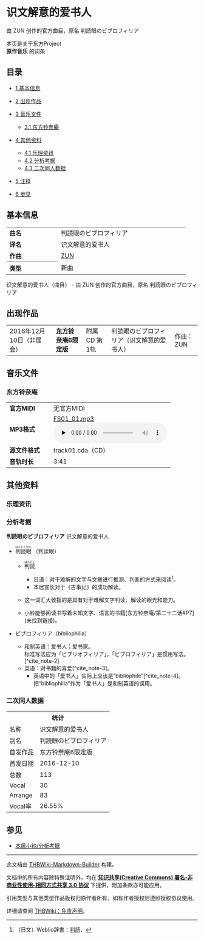 # 识文解意的爱书人

<!-- source html: G:\repos\THBWiki-Markdown-Builder\THBWikiMarkdown\Temp\main\3\37\ns0%3A%E8%AF%86%E6%96%87%E8%A7%A3%E6%84%8F%E7%9A%84%E7%88%B1%E4%B9%A6%E4%BA%BA.html -->

由 ZUN 创作的官方曲目，原名 判読眼のビブロフィリア

本页是关于东方Project  
 **原作音乐** 的词条
## 目录

- [1 基本信息](#基本信息)
- [2 出现作品](#出现作品)
- [3 音乐文件](#音乐文件)

  - [3.1 东方铃奈庵](#东方铃奈庵)



- [4 其他资料](#其他资料)

  - [4.1 乐理资讯](#乐理资讯)
  - [4.2 分析考据](#分析考据)
  - [4.3 二次同人数据](#二次同人数据)



- [5 注释](#注释)
- [6 参见](#参见)




## 基本信息

<table><tbody><tr><td style="width:120px"><b>曲名</b></td><td style="width:320px">判読眼のビブロフィリア</td></tr><tr><td><b>译名</b></td><td>识文解意的爱书人</td></tr><tr><td><b>作曲</b></td><td><a href="./ZUN.md" title="ZUN">ZUN</a></td></tr><tr><th style="text-align: left;"><b>类型</b></th><td>新曲</td></tr></tbody></table>

识文解意的爱书人（曲目） - 由 ZUN 创作的官方曲目，原名 判読眼のビブロフィリア
## 出现作品

<table>
<tbody><tr><td>2016年12月10日（非展会）</td><td><b><a href="./东方铃奈庵.md" title="东方铃奈庵">东方铃奈庵</a>6限定版</b></td><td>附属CD 第1轨</td><td style="padding-left:5px;">判読眼のビブロフィリア（识文解意的爱书人）</td><td style="padding-left:10px;">作曲：ZUN</td></tr>
</tbody></table>


## 音乐文件
### 东方铃奈庵

<table><tbody><tr class="mw-empty-elt"></tr><tr><td width="100"><b>官方MIDI</b></td><td>无官方MIDI</td></tr><tr><td><b>MP3格式</b></td><td><a href="./文件-FS01_01.mp3.md" title="文件:FS01 01.mp3">FS01_01.mp3</a><br><audio src="https://upload.thwiki.cc/e/e5/FS01_01.mp3" loop="" controls="" preload="none"></audio></td></tr><tr><td><b>源文件格式</b></td><td>track01.cda（CD）</td></tr><tr><td><b>音轨时长</b></td><td>3:41</td></tr></tbody></table>


## 其他资料
### 乐理资讯
### 分析考据
  
 **判読眼のビブロフィリア**  识文解意的爱书人
  

- <ruby lang="ja"><rb>判読眼</rb><rp> (</rp><rt>はんどくがん</rt><rp>) </rp></ruby>
（判读眼）
  - <ruby lang="ja"><rb>判読</rb><rp> (</rp><rt>はんどく</rt><rp>) </rp></ruby>

    - 日语：对于难解的文字与文章进行推测、判断的方式来阅读[^cite_note-1]。
    - 本居宣长对于《古事记》的成功解读。

  - 这一词汇大致指的是具有对于难解文字判读、解读的眼光和能力。
  - 小铃能够阅读书写着未知文字、语言的书籍&#91;东方铃奈庵/第二十二话#P7&#93; (未找到链接)。

- ビブロフィリア（bibliophilia）
  - 和制英语：爱书人；爱书家。  
标准写法应为「ビブリオフィリア」，「ビブロフィリア」是惯用写法。[^cite_note-2]
  - 英语：对书籍的喜爱[^cite_note-3]。
    - 英语中的「爱书人」实际上应该是“bibliophile”[^cite_note-4]。把“bibliophilia”作为「爱书人」是和制英语的误用。



### 二次同人数据

<table><tbody><tr><th colspan="2">统计</th></tr>
<tr><td>名称</td><td>识文解意的爱书人</td></tr>
<tr><td>别名</td><td>判読眼のビブロフィリア</td></tr>
<tr><td>首发作品</td><td>东方铃奈庵6限定版</td></tr>
<tr><td>首发日期</td><td>2016-12-10</td></tr>
<tr><td>总数</td><td>113</td></tr>
<tr><td>Vocal</td><td>30</td></tr>
<tr><td>Arrange</td><td>83</td></tr>
<tr><td>Vocal率</td><td>26.55%</td></tr>
</tbody></table>





[^cite_note-1]: （日文）Weblio辞書：[判読](https://www.weblio.jp/content/判読)．

## 参见
- [本居小铃/分析考据](./本居小铃-分析考据.md)

  
  

  





---

此文档由 [THBWiki-Markdown-Builder](https://github.com/Delsin-Yu/THBWiki-Markdown-Builder) 构建。

文档中的所有内容除特殊注明外，均在 [**知识共享(Creative Commons) 署名-非商业性使用-相同方式共享 3.0 协议**](https://creativecommons.org/licenses/by-sa/3.0/deed.zh-hans) 下提供，附加条款亦可能应用。

引用类型与其他类型作品版权归原作者所有，如有作者授权则遵照授权协议使用。

详细请查阅 [THBWiki：免责声明](https://thbwiki.cc/THBWiki:%E5%85%8D%E8%B4%A3%E5%A3%B0%E6%98%8E)。

